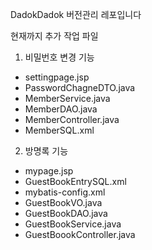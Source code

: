 DadokDadok 버전관리 레포입니다

현재까지 추가 작업 파일
1. 비밀번호 변경 기능
- settingpage.jsp
- PasswordChagneDTO.java
- MemberService.java
- MemberDAO.java
- MemberController.java
- MemberSQL.xml
2. 방명록 기능
- mypage.jsp
- GuestBookEntrySQL.xml
- mybatis-config.xml
- GuestBookVO.java
- GuestBookDAO.java
- GuestBookService.java
- GuestBoookController.java

